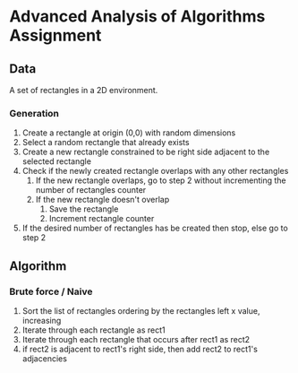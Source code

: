 # Advanced Analysis of Algorithms Assignment

## Data

A set of rectangles in a 2D environment.

### Generation

1. Create a rectangle at origin (0,0) with random dimensions
2. Select a random rectangle that already exists
3. Create a new rectangle constrained to be right side adjacent to the selected rectangle
4. Check if the newly created rectangle overlaps with any other rectangles
    1. If the new rectangle overlaps, go to step 2 without incrementing the number of rectangles counter
    2. If the new rectangle doesn't overlap
        1. Save the rectangle
        2. Increment rectangle counter
5. If the desired number of rectangles has be created then stop, else go to step 2

## Algorithm

### Brute force / Naive

1. Sort the list of rectangles ordering by the rectangles left x value, increasing 
2. Iterate through each rectangle as rect1
3. Iterate through each rectangle that occurs after rect1 as rect2
4. if rect2 is adjacent to rect1's right side, then add rect2 to rect1's adjacencies
